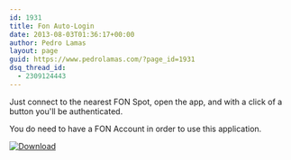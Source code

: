 ```yaml
---
id: 1931
title: Fon Auto-Login
date: 2013-08-03T01:36:17+00:00
author: Pedro Lamas
layout: page
guid: https://www.pedrolamas.com/?page_id=1931
dsq_thread_id:
  - 2309124443
---
```

Just connect to the nearest FON Spot, open the app, and with a click of a button you'll be authenticated.

You do need to have a FON Account in order to use this application.

[![Download](wp-content/uploads/2013/08/258x67_WPS_Download_cyan.png)](http://windowsphone.com/s?appid=7d0608fa-9ad5-40b7-a6f2-087556188301)
